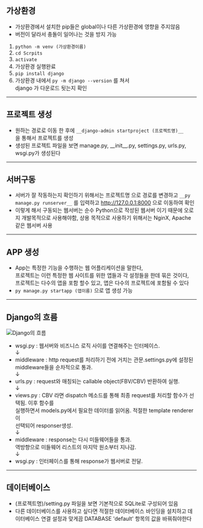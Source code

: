 ## **가상환경**
* 가상환경에서 설치한 pip들은 global이나 다른 가상환경에 영향을 주지않음
* 버전이 달라서 충돌이 일어나는 것을 방지 가능

1. ```python -m venv (가상환경이름)```
2. ```cd Scrpits```
3. ```activate```
4. 가상환경 실행완료
5. ```pip install django```
6. 가상환경 내에서 ```py -m django --version``` 를 쳐서  
 django 가 다운로드 됫는지 확인
---
## **프로젝트 생성**
* 원하는 경로로 이동 한 후에 ```__django-admin startproject (프로젝트명)__```  
을 통해서 프로젝트를 생성
* 생성된 프로젝트 파일을 보면 manage.py, \_\_init\_\_.py, settings.py, urls.py, wsgi.py가 생성된다
---
## **서버구동**
* 서버가 잘 작동하는지 확인하기 위해서는 프로젝트명 으로 경로를 변경하고 ```__py manage.py runserver__``` 를 입력하고 http://127.0.0.1:8000 으로 이동하여 확인
* 이렇게 해서 구동되는 웹서버는 순수 Python으로 작성된 웹서버 이기 때문에 오로지 개발목적으로 사용해야함, 상용 목적으로 사용하기 위해서는 NginX, Apache 같은 웹서버 사용
---
## **APP 생성**
* App는 특정한 기능을 수행하는 웹 어플리케이션을 말한다,  
프로젝트는 이런 특정한 웹 사이트를 위한 앱들과 각 설정들을 한데 묶은 것이다,  
프로젝트는 다수의 앱을 포함 할수 있고, 앱은 다수의 프로젝트에 포함될 수 있다
* ```py manage.py startapp (앱이름)``` 으로 앱 생성 가능
---
## **Django의 흐름**
![Django의 흐름](https://camo.githubusercontent.com/2e25813262f91a4aecbd912334e37b7d953558ba15fbe5934636d2ac04f11ca4/68747470733a2f2f692e737461636b2e696d6775722e636f6d2f724c6653432e6a7067 "Django의 흐름")
* wsgi.py : 웹서버와 비즈니스 로직 사이를 연결해주는 인터페이스.  
 ↓
* middleware : http request를 처리하기 전에 거치는 관문.settings.py에 설정된 middleware들을 순차적으로 통과.  
 ↓
* urls.py : request와 매칭되는 callable object(FBV/CBV) 반환하여 실행.  
↓
* views.py : CBV 라면 dispatch 메소드를 통해 최종 request를 처리할 함수가 선택됨.
이후 함수를  
실행하면서  models.py에서 필요한 데이터를 읽어옴.
적절한 template renderer이  
 선택되어 responser생성.  
↓
* middleware : response는 다시 미들웨어들을 통과.  
역방향으로 미들웨어 리스트의 마지막 원소부터 지나감.  
↓
* wsgi.py : 인터페이스를 통해 response가 웹서버로 전달.
---
## **데이터베이스**
* (프로젝트명)/setting.py 파일을 보면 기본적으로 SQLite로 구성되어 있음
* 다른 데이터베이스를 사용하고 싶다면 적절한 데이터베이스 바인딩을 설치하고 데이터베이스 연결 설정과 맞게끔 DATABASE 'default' 항목의 값을 바꿔줘야한다